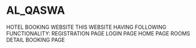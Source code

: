 # AL_QASWA
HOTEL BOOKING WEBSITE
THIS WEBSITE HAVING FOLLOWING FUNCTIONALITY:
REGISTRATION PAGE
LOGIN PAGE
HOME PAGE
ROOMS DETAIL
BOOKING PAGE
